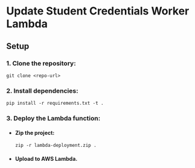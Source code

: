 # Update Student Credentials Worker Lambda

## Setup
### 1. Clone the repository:

```
git clone <repo-url>
```

### 2. Install dependencies:


```
pip install -r requirements.txt -t .
```

### 3.  Deploy the Lambda function:

- #### Zip the project:

    ```
    zip -r lambda-deployment.zip .
    ```

- #### Upload to AWS Lambda.
